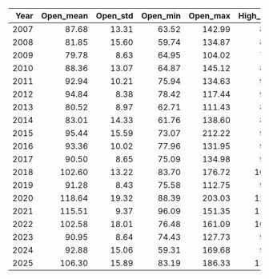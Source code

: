 |   Year |   Open_mean |   Open_std |   Open_min |   Open_max |   High_mean |   High_std |   High_min |   High_max |   Low_mean |   Low_std |   Low_min |   Low_max |   Close_mean |   Close_std |   Close_min |   Close_max |
|-------:|------------:|-----------:|-----------:|-----------:|------------:|-----------:|-----------:|-----------:|-----------:|----------:|----------:|----------:|-------------:|------------:|------------:|------------:|
|   2007 |       87.68 |      13.31 |      63.52 |     142.99 |       87.68 |      13.31 |      63.52 |     142.99 |      87.68 |     13.31 |     63.52 |    142.99 |        87.68 |       13.31 |       63.52 |      142.99 |
|   2008 |       81.85 |      15.60 |      59.74 |     134.87 |       81.85 |      15.60 |      59.74 |     134.87 |      81.85 |     15.60 |     59.74 |    134.87 |        81.85 |       15.60 |       59.74 |      134.87 |
|   2009 |       79.78 |       8.63 |      64.95 |     104.02 |       79.78 |       8.63 |      64.95 |     104.02 |      79.78 |      8.63 |     64.95 |    104.02 |        79.78 |        8.63 |       64.95 |      104.02 |
|   2010 |       88.36 |      13.07 |      64.87 |     145.12 |       88.36 |      13.07 |      64.87 |     145.12 |      88.36 |     13.07 |     64.87 |    145.12 |        88.36 |       13.07 |       64.87 |      145.12 |
|   2011 |       92.94 |      10.21 |      75.94 |     134.63 |       92.94 |      10.21 |      75.94 |     134.63 |      92.94 |     10.21 |     75.94 |    134.63 |        92.94 |       10.21 |       75.94 |      134.63 |
|   2012 |       94.84 |       8.38 |      78.42 |     117.44 |       94.84 |       8.38 |      78.42 |     117.44 |      94.84 |      8.38 |     78.42 |    117.44 |        94.84 |        8.38 |       78.42 |      117.44 |
|   2013 |       80.52 |       8.97 |      62.71 |     111.43 |       80.52 |       8.97 |      62.71 |     111.43 |      80.52 |      8.97 |     62.71 |    111.43 |        80.52 |        8.97 |       62.71 |      111.43 |
|   2014 |       83.01 |      14.33 |      61.76 |     138.60 |       83.01 |      14.33 |      61.76 |     138.60 |      83.01 |     14.33 |     61.76 |    138.60 |        83.01 |       14.33 |       61.76 |      138.60 |
|   2015 |       95.44 |      15.59 |      73.07 |     212.22 |       98.47 |      16.39 |      76.41 |     212.22 |      92.15 |     13.35 |     72.20 |    148.68 |        94.82 |       14.75 |       73.18 |      168.75 |
|   2016 |       93.36 |      10.02 |      77.96 |     131.95 |       95.82 |      10.86 |      78.86 |     132.42 |      90.54 |      8.99 |     76.17 |    115.15 |        92.80 |       10.07 |       76.17 |      125.13 |
|   2017 |       90.50 |       8.65 |      75.09 |     134.98 |       92.94 |       9.64 |      77.34 |     135.32 |      87.85 |      7.78 |     71.75 |    117.29 |        90.01 |        8.80 |       75.64 |      135.32 |
|   2018 |      102.60 |      13.22 |      83.70 |     176.72 |      106.27 |      16.26 |      85.00 |     203.73 |      99.17 |     11.31 |     82.60 |    165.35 |       102.26 |       14.04 |       83.21 |      180.61 |
|   2019 |       91.28 |       8.43 |      75.58 |     112.75 |       93.61 |       8.98 |      75.95 |     117.63 |      88.90 |      7.86 |     74.36 |    111.48 |        91.03 |        8.36 |       74.98 |      114.40 |
|   2020 |      118.64 |      19.32 |      88.39 |     203.03 |      121.91 |      20.88 |      88.54 |     209.76 |     115.05 |     17.37 |     85.31 |    187.27 |       118.36 |       19.39 |       86.87 |      207.59 |
|   2021 |      115.51 |       9.37 |      96.09 |     151.35 |      119.29 |      11.70 |      98.36 |     168.78 |     111.99 |      8.14 |     95.92 |    144.19 |       115.32 |       10.20 |       97.09 |      157.69 |
|   2022 |      102.58 |      18.01 |      76.48 |     161.09 |      105.32 |      19.16 |      77.93 |     172.82 |      99.17 |     16.81 |     76.13 |    153.26 |       101.81 |       17.81 |       77.05 |      154.38 |
|   2023 |       90.95 |       8.64 |      74.43 |     127.73 |       93.72 |       9.98 |      75.31 |     137.65 |      88.01 |      7.37 |     72.27 |    119.64 |        90.34 |        8.38 |       73.88 |      124.75 |
|   2024 |       92.88 |      15.06 |      59.31 |     169.68 |       97.32 |      18.33 |      74.79 |     192.49 |      89.51 |     13.16 |     59.31 |    137.05 |        92.81 |       15.60 |       73.26 |      173.32 |
|   2025 |      106.30 |      15.89 |      83.19 |     186.33 |      111.30 |      18.68 |      85.82 |     189.03 |     101.64 |     12.37 |     81.73 |    146.51 |       105.26 |       15.14 |       81.89 |      170.92 |